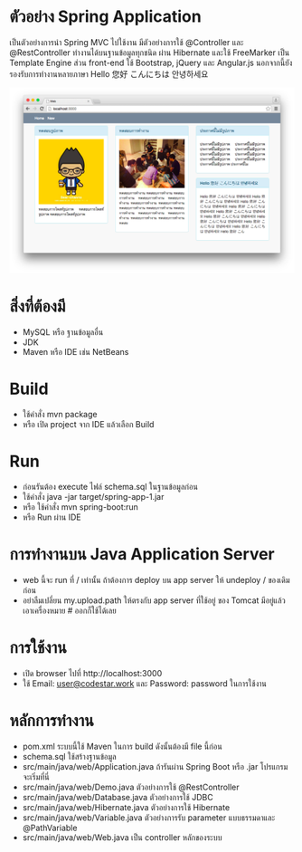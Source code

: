 # ตัวอย่าง Spring Application
เป็นตัวอย่างการนำ Spring MVC ไปใช้งาน มีตัวอย่างการใช้ @Controller และ 
@RestController ทำงานได้บนฐานข้อมูลทุกชนิด ผ่าน Hibernate 
และใช้ FreeMarker เป็น Template Engine
ส่วน front-end ใช้ Bootstrap, jQuery และ Angular.js
นอกจากนี้ยังรองรับการทำงานหลายภาษา Hello 您好 こんにちは 안녕하세요

![](https://raw.githubusercontent.com/codestar-work/spring-app/master/page.png)

# สิ่งที่ต้องมี
- MySQL หรือ ฐานข้อมูลอื่น
- JDK
- Maven หรือ IDE เช่น NetBeans

# Build
- ใช้คำสั่ง mvn package
- หรือ เปิด project จาก IDE แล้วเลือก Build

# Run
- ก่อนรันต้อง execute ไฟล์ schema.sql ในฐานข้อมูลก่อน
- ใช้คำสั่ง java -jar target/spring-app-1.jar
- หรือ ใช้คำสั่ง mvn spring-boot:run
- หรือ Run ผ่าน IDE

# การทำงานบน Java Application Server
- web นี้จะ run ที่ / เท่านั้น ถ้าต้องการ deploy บน app server ให้ undeploy / ของเดิมก่อน
- อย่าลืมเปลี่ยน my.upload.path ให้ตรงกับ app server ที่ใช้อยู่ ของ Tomcat มีอยู่แล้ว 
เอาเครื่องหมาย # ออกก็ใช้ได้เลย 

# การใช้งาน
- เปิด browser ไปที่ http://localhost:3000
- ใช้ Email: user@codestar.work และ Password: password ในการใช้งาน

# หลักการทำงาน
- pom.xml ระบบนี้ใช้ Maven ในการ build ดังนั้นต้องมี file นี้ก่อน 
- schema.sql ใช้สร้างฐานข้อมูล
- src/main/java/web/Application.java ถ้ารันผ่าน Spring Boot หรือ .jar โปรแกรมจะเริ่มที่นี่
- src/main/java/web/Demo.java ตัวอย่างการใช้ @RestController
- src/main/java/web/Database.java ตัวอย่างการใช้ JDBC
- src/main/java/web/Hibernate.java ตัวอย่างการใช้ Hibernate 
- src/main/java/web/Variable.java ตัวอย่างการรับ parameter แบบธรรมดาและ @PathVariable
- src/main/java/web/Web.java เป็น controller หลักของระบบ
